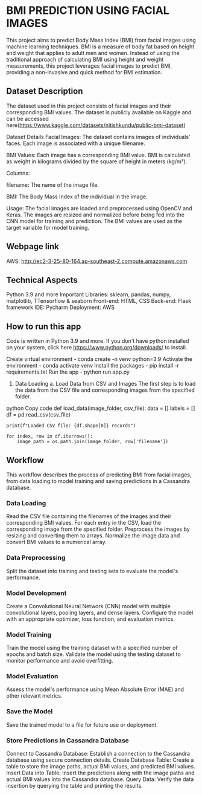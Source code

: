 # BMI PREDICTION USING FACIAL IMAGES

This project aims to predict Body Mass Index (BMI) from facial images using machine learning techniques. BMI is a measure of body fat based on height and weight that applies to adult men and women. Instead of using the traditional approach of calculating BMI using height and weight measurements, this project leverages facial images to predict BMI, providing a non-invasive and quick method for BMI estimation.

## Dataset Description
The dataset used in this project consists of facial images and their corresponding BMI values. The dataset is publicly available on Kaggle and can be accessed here(https://www.kaggle.com/datasets/nitishkundu/public-bmi-dataset)

Dataset Details
Facial Images: The dataset contains images of individuals' faces. Each image is associated with a unique filename.

BMI Values: Each image has a corresponding BMI value. BMI is calculated as weight in kilograms divided by the square of height in meters (kg/m²).

Columns:

filename: The name of the image file.

BMI: The Body Mass Index of the individual in the image.

Usage:
The facial images are loaded and preprocessed using OpenCV and Keras. The images are resized and normalized before being fed into the CNN model for training and prediction. The BMI values are used as the target variable for model training.

## Webpage link
AWS: http://ec2-3-25-80-164.ap-southeast-2.compute.amazonaws.com

## Technical Aspects
Python 3.9 and more
Important Libraries: sklearn, pandas, numpy, matplotlib, TTensorflow & seaborn
Front-end: HTML, CSS
Back-end: Flask framework
IDE:  Pycharm
Deployment: AWS

## How to run this app
Code is written in Python 3.9 and more. If you don't have python installed on your system, click here https://www.python.org/downloads/ to install.

Create virtual environment - conda create -n venv python=3.9
Activate the environment - conda activate venv
Install the packages - pip install -r requirements.txt
Run the app - python run app.py

1. Data Loading
a. Load Data from CSV and Images
The first step is to load the data from the CSV file and corresponding images from the specified folder.

python
Copy code
def load_data(image_folder, csv_file):
    data = []
    labels = []
    df = pd.read_csv(csv_file)

    print(f"Loaded CSV file: {df.shape[0]} records")

    for index, row in df.iterrows():
        image_path = os.path.join(image_folder, row['filename'])


## Workflow
This workflow describes the process of predicting BMI from facial images, from data loading to model training and saving predictions in a Cassandra database.

### Data Loading

Read the CSV file containing the filenames of the images and their corresponding BMI values.
For each entry in the CSV, load the corresponding image from the specified folder.
Preprocess the images by resizing and converting them to arrays.
Normalize the image data and convert BMI values to a numerical array.
### Data Preprocessing
Split the dataset into training and testing sets to evaluate the model's performance.
### Model Development
Create a Convolutional Neural Network (CNN) model with multiple convolutional layers, pooling layers, and dense layers.
Configure the model with an appropriate optimizer, loss function, and evaluation metrics.
### Model Training
Train the model using the training dataset with a specified number of epochs and batch size.
Validate the model using the testing dataset to monitor performance and avoid overfitting.
### Model Evaluation
Assess the model's performance using Mean Absolute Error (MAE) and other relevant metrics.
### Save the Model
Save the trained model to a file for future use or deployment.
### Store Predictions in Cassandra Database
Connect to Cassandra Database:
Establish a connection to the Cassandra database using secure connection details.
Create Database Table:
Create a table to store the image paths, actual BMI values, and predicted BMI values.
Insert Data into Table:
Insert the predictions along with the image paths and actual BMI values into the Cassandra database.
Query Data:
Verify the data insertion by querying the table and printing the results.
